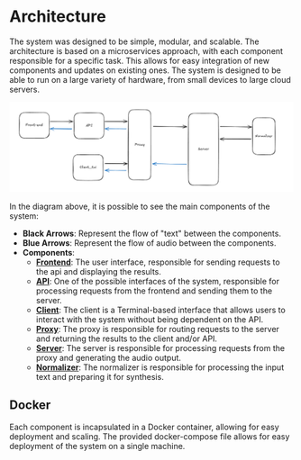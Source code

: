 # Architecture

The system was designed to be simple, modular, and scalable. The architecture is based on a microservices approach, with each component responsible for a specific task. This allows for easy integration of new components and updates on existing ones. The system is designed to be able to run on a large variety of hardware, from small devices to large cloud servers.

<a name="architecture-image"></a>
![Architecture](images/architecture.png)

In the diagram above, it is possible to see the main components of the system:

- **Black Arrows**: Represent the flow of "text" between the components.
- **Blue Arrows**: Represent the flow of audio between the components.
- **Components**:
  - [**Frontend**](components/app.md): The user interface, responsible for sending requests to the api and displaying the results.
  - [**API**](components/app_api.md): One of the possible interfaces of the system, responsible for processing requests from the frontend and sending them to the server.
  - [**Client**](components/app_client.md): The client is a Terminal-based interface that allows users to interact with the system without being dependent on the API.
  - [**Proxy**](components/app_proxy.md): The proxy is responsible for routing requests to the server and returning the results to the client and/or API.
  - [**Server**](components/app_server.md): The server is responsible for processing requests from the proxy and generating the audio output.
  - [**Normalizer**](components/app_normalizer.md): The normalizer is responsible for processing the input text and preparing it for synthesis.

## Docker

Each component is incapsulated in a Docker container, allowing for easy deployment and scaling. The provided docker-compose file allows for easy deployment of the system on a single machine.

